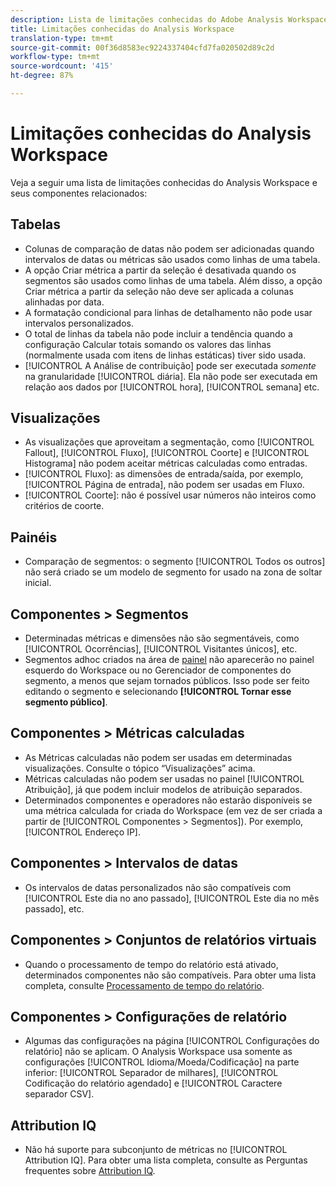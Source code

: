 ```yaml
---
description: Lista de limitações conhecidas do Adobe Analysis Workspace e dos componentes relacionados a ele
title: Limitações conhecidas do Analysis Workspace
translation-type: tm+mt
source-git-commit: 00f36d8583ec9224337404cfd7fa020502d89c2d
workflow-type: tm+mt
source-wordcount: '415'
ht-degree: 87%

---
```



# Limitações conhecidas do Analysis Workspace

Veja a seguir uma lista de limitações conhecidas do Analysis Workspace e seus componentes relacionados:

## Tabelas

* Colunas de comparação de datas não podem ser adicionadas quando intervalos de datas ou métricas são usados como linhas de uma tabela.
* A opção Criar métrica a partir da seleção é desativada quando os segmentos são usados como linhas de uma tabela. Além disso, a opção Criar métrica a partir da seleção não deve ser aplicada a colunas alinhadas por data.
* A formatação condicional para linhas de detalhamento não pode usar intervalos personalizados.
* O total de linhas da tabela não pode incluir a tendência quando a configuração Calcular totais somando os valores das linhas (normalmente usada com itens de linhas estáticas) tiver sido usada.
* [!UICONTROL A Análise de contribuição] pode ser executada _somente_ na granularidade [!UICONTROL diária]. Ela não pode ser executada em relação aos dados por [!UICONTROL hora], [!UICONTROL semana] etc.

## Visualizações

* As visualizações que aproveitam a segmentação, como [!UICONTROL Fallout], [!UICONTROL Fluxo], [!UICONTROL Coorte] e [!UICONTROL Histograma] não podem aceitar métricas calculadas como entradas.
* [!UICONTROL Fluxo]: as dimensões de entrada/saída, por exemplo, [!UICONTROL Página de entrada], não podem ser usadas em Fluxo.
* [!UICONTROL Coorte]: não é possível usar números não inteiros como critérios de coorte.

## Painéis

* Comparação de segmentos: o segmento [!UICONTROL Todos os outros] não será criado se um modelo de segmento for usado na zona de soltar inicial.

## Componentes > Segmentos

* Determinadas métricas e dimensões não são segmentáveis, como [!UICONTROL Ocorrências], [!UICONTROL Visitantes únicos], etc.
* Segmentos adhoc criados na área de [painel](https://docs.adobe.com/content/help/en/analytics/analyze/analysis-workspace/panels/panels.html) não aparecerão no painel esquerdo do Workspace ou no Gerenciador de componentes do segmento, a menos que sejam tornados públicos. Isso pode ser feito editando o segmento e selecionando **[!UICONTROL Tornar esse segmento público]**.

## Componentes > Métricas calculadas

* As Métricas calculadas não podem ser usadas em determinadas visualizações. Consulte o tópico “Visualizações” acima.
* Métricas calculadas não podem ser usadas no painel [!UICONTROL Atribuição], já que podem incluir modelos de atribuição separados.
* Determinados componentes e operadores não estarão disponíveis se uma métrica calculada for criada do Workspace (em vez de ser criada a partir de [!UICONTROL Componentes > Segmentos]). Por exemplo, [!UICONTROL Endereço IP].

## Componentes > Intervalos de datas

* Os intervalos de datas personalizados não são compatíveis com [!UICONTROL Este dia no ano passado], [!UICONTROL Este dia no mês passado], etc.

## Componentes > Conjuntos de relatórios virtuais

* Quando o processamento de tempo do relatório está ativado, determinados componentes não são compatíveis. Para obter uma lista completa, consulte [Processamento de tempo do relatório](/help/components/vrs/vrs-report-time-processing.md).

## Componentes > Configurações de relatório

* Algumas das configurações na página [!UICONTROL Configurações do relatório] não se aplicam. O Analysis Workspace usa somente as configurações [!UICONTROL Idioma/Moeda/Codificação] na parte inferior: [!UICONTROL Separador de milhares], [!UICONTROL Codificação do relatório agendado] e [!UICONTROL Caractere separador CSV].

## Attribution IQ

* Não há suporte para subconjunto de métricas no [!UICONTROL Attribution IQ]. Para obter uma lista completa, consulte as Perguntas frequentes sobre [Attribution IQ](../attribution/faq.md).
